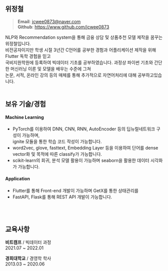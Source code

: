 ## 위정철
> **Email**: jcwee0873@naver.com\
> **Github**: https://www.github.com/jcwee0873
   
NLP와 Recommendation system을 통해 금융 상담 및 상품추천 모델 제작을 꿈꾸는 위정철입니다.\
비전공자이지만 학생 시절 3년간 C언어를 공부한 경험과 어플리케이션 제작을 위해 Flutter 독학 경험을 믿고\
국비지원학원에 등록하여 빅데이터 기초를 공부하였습니다. 과정상 파이썬 기초와 간단한 머신러닝 이론 및 모델을 배우는 수준에 그쳐\
논문, 서적, 온라인 강의 등의 매체를 통해 추가적으로 자연어처리에 대해 공부하고있습니다.
</br>
</br>
   
## 보유 기술/경험
#### Machine Learning
- PyTorch를 이용하여 DNN, CNN, RNN, AutoEncoder 등의 딥뉴럴네트워크 구성이 가능하며,\
  ignite 모듈을 통한 학습 코드 작성이 가능합니다.
- word2vec, glove, fasttext, Embedding Layer 등을 이용하여 단어를 dense vector화 및 목적에 따른 classify가 가능합니다.
- scikit-learn의 회귀, 분석 모델 활용이 가능하며 seaborn을 활용한 데이터 시각화가 가능합니다.

#### Application
- Flutter를 통해 Front-end 개발이 가능하며 GetX를 통한 상태관리를 
- FastAPI, Flask를 통해 REST API 개발이 가능합니다.   
</br>
</br>
   
   
## 교육사항   
__비트캠프__ / 빅데이터 과정   
2021.07 ~ 2022.01   
   
__경희대학교__ / 경영학 학사   
2013.03 ~ 2020.06
